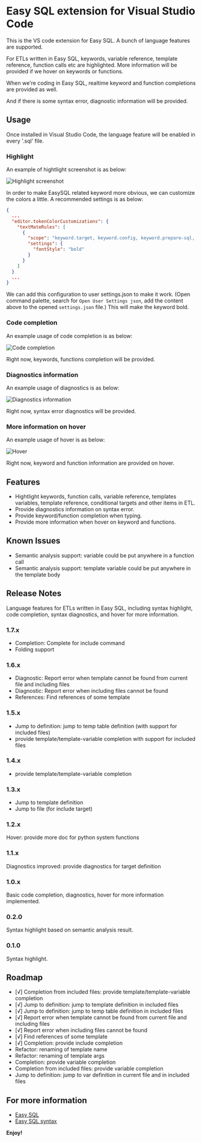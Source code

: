 # Easy SQL extension for Visual Studio Code

This is the VS code extension for Easy SQL. A bunch of language features are supported.

For ETLs written in Easy SQL, keywords, variable reference, template reference, function calls etc are highlighted. More information will be provided if we hover on keywords or functions.

When we're coding in Easy SQL, realtime keyword and function completions are provided as well.

And if there is some syntax error, diagnostic information will be provided.

## Usage

Once installed in Visual Studio Code, the language feature will be enabled in every '.sql' file.

### Highlight

An example of hightlight screenshot is as below:

![Highlight screenshot](test/sample.png)

In order to make EasySQL related keyword more obvious, we can customize the colors a little. A recommended settings is as below:

```json
{
  ...
  "editor.tokenColorCustomizations": {
    "textMateRules": [
      {
        "scope": "keyword.target, keyword.config, keyword.prepare-sql, keyword.include",
        "settings": {
          "fontStyle": "bold"
        }
      }
    ]
  }
  ...
}
```

We can add this configuration to user settings.json to make it work. (Open command palette, search for `Open User Settings json`, add the content above to the opened `settings.json` file.)
This will make the keyword bold.

### Code completion

An example usage of code completion is as below:

![Code completion](resources/completion.gif)

Right now, keywords, functions completion will be provided.

### Diagnostics information

An example usage of diagnostics is as below:

![Diagnostics information](resources/diagnostics.gif)

Right now, syntax error diagnostics will be provided.

### More information on hover

An example usage of hover is as below:

![Hover](resources/hover.gif)

Right now, keyword and function information are provided on hover.

## Features

- Hightlight keywords, function calls, variable reference, templates variables, template reference, conditional targets and other items in ETL.
- Provide diagnostics information on syntax error.
- Provide keyword/function completion when typing.
- Provide more information when hover on keyword and functions.

## Known Issues

- Semantic analysis support: variable could be put anywhere in a function call
- Semantic analysis support: template variable could be put anywhere in the template body

## Release Notes

Language features for ETLs written in Easy SQL, including syntax highlight, code completion, syntax diagnostics, and hover for more information.

### 1.7.x

- Completion: Complete for include command
- Folding support

### 1.6.x

- Diagnostic: Report error when template cannot be found from current file and including files
- Diagnostic: Report error when including files cannot be found
- References: Find references of some template

### 1.5.x

- Jump to definition: jump to temp table definition (with support for included files)
- provide template/template-variable completion with support for included files

### 1.4.x

- provide template/template-variable completion

### 1.3.x

- Jump to template definition
- Jump to file (for include target)

### 1.2.x

Hover: provide more doc for python system functions

### 1.1.x

Diagnostics improved: provide diagnostics for target definition

### 1.0.x

Basic code completion, diagnostics, hover for more information implemented.

### 0.2.0

Syntax highlight based on semantic analysis result.

### 0.1.0

Syntax highlight.

## Roadmap

- [√] Completion from included files: provide template/template-variable completion
- [√] Jump to definition: jump to template definition in included files
- [√] Jump to definition: jump to temp table definition in included files
- [√] Report error when template cannot be found from current file and including files
- [√] Report error when including files cannot be found
- [√] Find references of some template
- [√] Completion: provide include completion
- Refactor: renaming of template name
- Refactor: renaming of template args
- Completion: provide variable completion
- Completion from included files: provide variable completion
- Jump to definition: jump to var definition in current file and in included files
## For more information

- [Easy SQL](https://github.com/easysql/easy_sql)
- [Easy SQL syntax](https://easy-sql.readthedocs.io/en/latest/easy_sql/syntax.html)

**Enjoy!**
